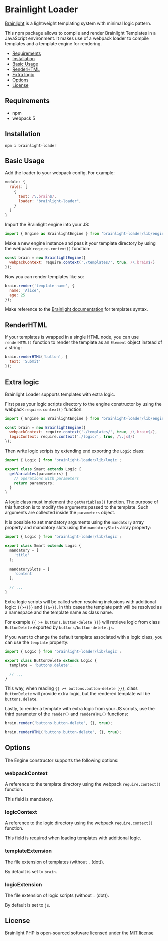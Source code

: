 # Brainlight Loader

[Brainlight](https://github.com/GiromettaMarco/brainlight) is a lightweight templating system with minimal logic pattern.

This npm package allows to compile and render Brainlight Templates in a JavaScript environment. It makes use of a webpack loader to compile templates and a template engine for rendering.

- [Requirements](#requirements)
- [Installation](#installation)
- [Basic Usage](#basic-usage)
- [RenderHTML](#renderhtml)
- [Extra logic](#extra-logic)
- [Options](#options)
- [License](#license)

## Requirements

- npm
- webpack 5

## Installation

```
npm i brainlight-loader
```

## Basic Usage

Add the loader to your webpack config. For example:

```js
module: {
  rules: [
    {
      test: /\.brain$/,
      loader: "brainlight-loader",
    }
  ]
}
```

Import the Brainlight engine into your JS:

```js
import { Engine as BrainlightEngine } from 'brainlight-loader/lib/engine';
```

Make a new engine instance and pass it your template directory by using the webpack ```require.context()``` function:

```js
const brain = new BrainlightEngine({
  webpackContext: require.context('./templates/', true, /\.brain$/)
});
```

Now you can render templates like so:

```js
brain.render('template-name', {
  name: 'Alice',
  age: 25
});
```

Make reference to the [Brainlight documentation](https://github.com/GiromettaMarco/brainlight) for templates syntax.

## RenderHTML

If your templates is wrapped in a single HTML node, you can use ```renderHTML()``` function to render the template as an ```Element``` object instead of a string:

```js
brain.renderHTML('button', {
  text: 'Submit'
});
```

## Extra logic

Brainlight Loader supports templates with extra logic.

First pass your logic scripts directory to the engine constructor by using the webpack ```require.context()``` function:

```js
import { Engine as BrainlightEngine } from 'brainlight-loader/lib/engine';

const brain = new BrainlightEngine({
  webpackContext: require.context('./templates/', true, /\.brain$/),
  logicContext: require.context('./logic/', true, /\.js$/)
});
```

Then write logic scripts by extending end exporting the ```Logic``` class:

```js
import { Logic } from 'brainlight-loader/lib/logic';

export class Smart extends Logic {
  getVariables(parameters) {
    // operations with parameters
    return parameters;
  }
}
```

A logic class must implement the ```getVariables()``` function. The purpose of this function is to modify the arguments passed to the template. Such arguments are collected inside the ```parameters``` object.

It is possible to set mandatory arguments using the ```mandatory``` array property and mandatory slots using the ```mandatorySlots``` array property:

```js
import { Logic } from 'brainlight-loader/lib/logic';

export class Smart extends Logic {
  mandatory = [
    'title'
  ];

  mandatorySlots = [
    'content'
  ];

  // ...
}
```

Extra logic scripts will be called when resolving inclusions with additional logic: ```{{>+}}}``` and ```{{&+}}```. In this cases the template path will be resolved as a namespace and the template name as class name.

For example ```{{ >+ buttons.button-delete }}}``` will retrieve logic from class ```ButtonDelete``` exported by ```buttons/button-delete.js```.

If you want to change the default template associated with a logic class, you can use the ```template``` property:

```js
import { Logic } from 'brainlight-loader/lib/logic';

export class ButtonDelete extends Logic {
  template = 'buttons.delete';

  // ...
}
```

This way, when reading ```{{ >+ buttons.button-delete }}}```, class ```ButtonDelete``` will provide extra logic, but the rendered template will be ```buttons.delete```.

Lastly, to render a template with extra logic from your JS scripts, use the third parameter of the ```render()``` and ```renderHTML()``` functions:

```js
brain.render('buttons.button-delete', {}, true);

brain.renderHTML('buttons.button-delete', {}, true);
```

## Options

The Engine constructor supports the following options:

### webpackContext

A reference to the template directory using the webpack ```require.context()``` function.

This field is mandatory.

### logicContext

A reference to the logic directory using the webpack ```require.context()``` function.

This field is required when loading templates with additional logic.

### templateExtension

The file extension of templates (without ```.``` (dot)).

By default is set to ```brain```.

### logicExtension

The file extension of logic scripts (without ```.``` (dot)).

By default is set to ```js```.

## License

Brainlight PHP is open-sourced software licensed under the [MIT license](http://opensource.org/licenses/MIT)
